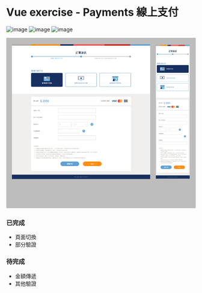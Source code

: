 # Vue exercise - Payments 線上支付

![image](https://img.shields.io/badge/JavaScript-exercise-F0DB4F.svg) ![image](https://img.shields.io/badge/Vue-exercise-41B883.svg) ![image](https://img.shields.io/badge/SCSS-exercise-CD6799.svg)

![images](https://github.com/jedchang/TheF2E-Vue-Payments/blob/master/preview.jpg)

### 已完成

- 頁面切換
- 部分驗證

### 待完成

- 金額傳遞
- 其他驗證
